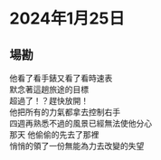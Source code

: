 # 2024年1月25日
## 場勘

他看了看手錶又看了看時速表  
默念著這趟旅途的目標  
超過了！？趕快放開！  
他把所有的力氣都拿去控制右手  
四週再熟悉不過的風景已經無法使他分心  
那天 他偷偷的先去了那裡  
悄悄的領了一份無能為力去改變的失望  